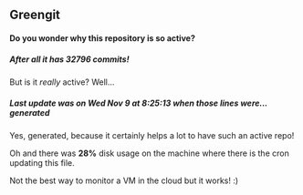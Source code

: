 ## Greengit

#### Do you wonder why this repository is so active?

##### After all it has 32796 commits!

But is it *really* active? Well...

##### Last update was on Wed Nov 9 at 8:25:13 when those lines were... generated

Yes, generated, because it certainly helps a lot to have such an active repo!

Oh and there was **28%** disk usage on the machine
where there is the cron updating this file.

Not the best way to monitor a VM in the cloud but it works! :)
